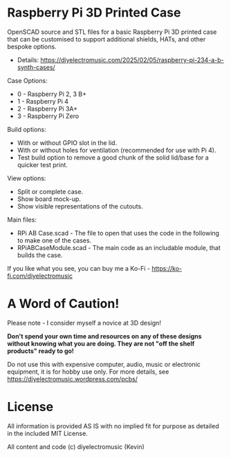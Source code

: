 # Raspberry Pi 3D Printed Case

OpenSCAD source and STL files for a basic Raspberry Pi 3D printed case that can be customised to support additional shields, HATs, and other bespoke options.

- Details: https://diyelectromusic.com/2025/02/05/raspberry-pi-234-a-b-synth-cases/

Case Options:
* 0 - Raspberry Pi 2, 3 B+
* 1 - Raspberry Pi 4
* 2 - Raspberry Pi 3A+
* 3 - Raspberry Pi Zero

Build options:
* With or without GPIO slot in the lid.
* With or without holes for ventilation (recommended for use with Pi 4).
* Test build option to remove a good chunk of the solid lid/base for a quicker test print.

View options:
* Split or complete case.
* Show board mock-up.
* Show visible representations of the cutouts.

Main files:
* RPi AB Case.scad - The file to open that uses the code in the following to make one of the cases.
* RPiABCaseModule.scad - The main code as an includable module, that builds the case.

If you like what you see, you can buy me a Ko-Fi - https://ko-fi.com/diyelectromusic

#  A Word of Caution!

Please note - I consider myself a novice at 3D design!

**Don't spend your own time and resources on any of these designs without knowing what you are doing.  They are not "off the shelf products" ready to go!**

Do not use this with expensive computer, audio, music or electronic equipment, it is for hobby use only.  For more details, see https://diyelectromusic.wordpress.com/pcbs/

# License

All information is provided AS IS with no implied fit for purpose as detailed in the included MIT License.

All content and code (c) diyelectromusic (Kevin)
